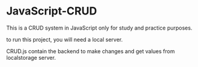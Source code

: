 # JavaScript-CRUD
This is a CRUD system in JavaScript only for study and practice purposes.

to run this project, you will need a local server.

CRUD.js contain the backend to make changes and get values from localstorage server.
